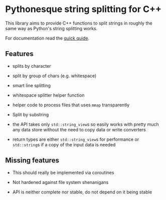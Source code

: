 # Pythonesque string splitting for C++

This library aims to provide C++ functions to split strings in roughly
the same way as Python's string splitting works.

For documentation read the [quick quide](quickquide.md).

## Features

- splits by character

- split by group of chars (e.g. whitespace)

- smart line splitting

- whitespace splitter helper function

- helper code to process files that uses `mmap` transparently

- Split by substring

- the API takes only `std::string_view`s so easily works with pretty
  much any data store without the need to copy data or write
  converters

- return types are either `std::string_view`s for performance or
  `std::string`s if a copy of the input data is needed

## Missing features

- This should really be implemented via coroutines

- Not hardened against file system shenanigans

- API is neither complete nor stable, do not depend on it being stable
